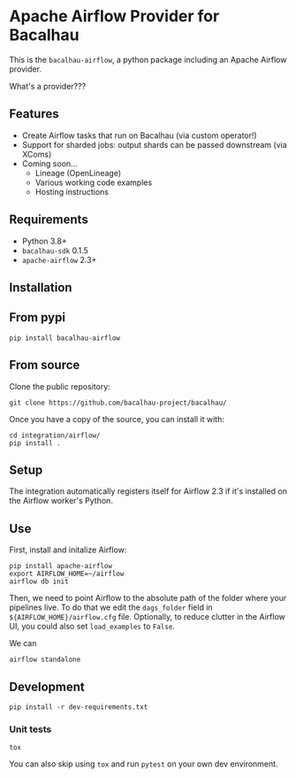 # Apache Airflow Provider for Bacalhau

This is the `bacalhau-airflow`, a python package including an Apache Airflow provider.

What's a provider???

## Features

- Create Airflow tasks that run on Bacalhau (via custom operator!)
- Support for sharded jobs: output shards can be passed downstream (via XComs)
- Coming soon...
    - Lineage (OpenLineage)
    - Various working code examples
    - Hosting instructions

## Requirements

- Python 3.8+
- `bacalhau-sdk` 0.1.5
- `apache-airflow` 2.3+

## Installation

## From pypi

```console
pip install bacalhau-airflow
```

## From source

Clone the public repository:

```shell
git clone https://github.com/bacalhau-project/bacalhau/
```

Once you have a copy of the source, you can install it with:

```shell
cd integration/airflow/
pip install .
```

## Setup

The integration automatically registers itself for Airflow 2.3 if it's installed on the Airflow worker's Python.

## Use

First, install and initalize Airflow:

```shell
pip install apache-airflow
export AIRFLOW_HOME=~/airflow
airflow db init
```

Then, we need to point Airflow to the absolute path of the folder where your pipelines live.
To do that we edit the `dags_folder` field in `${AIRFLOW_HOME}/airflow.cfg` file.
Optionally, to reduce clutter in the Airflow UI, you could also set `load_examples` to `False`.

We can

```shell
airflow standalone
```


## Development


```shell
pip install -r dev-requirements.txt
```

### Unit tests


```shell
tox
```

You can also skip using `tox` and run `pytest` on your own dev environment.
